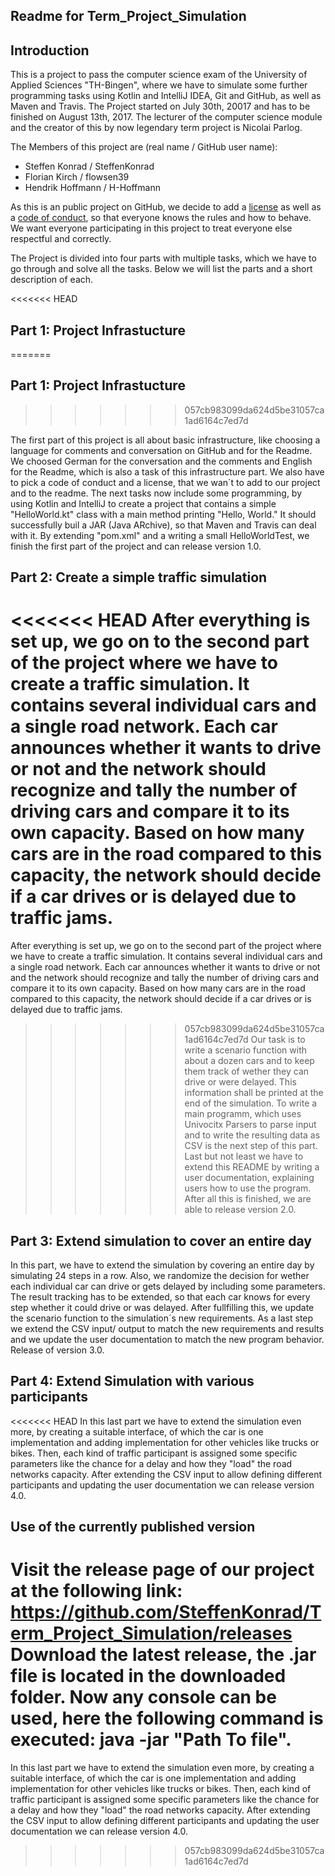 ## Readme for Term_Project_Simulation

## Introduction

This is a project to pass the computer science exam of the University of Applied Sciences "TH-Bingen", where we have to simulate some further programming tasks using Kotlin and IntelliJ IDEA, Git and GitHub, as well as Maven and Travis. The Project started on July 30th, 20017 and has to be finished on August 13th, 2017. The lecturer of the computer science module and the creator of this by now legendary term project is Nicolai Parlog.

The Members of this project are (real name / GitHub user name):

- Steffen Konrad / SteffenKonrad
- Florian Kirch / flowsen39
- Hendrik Hoffmann / H-Hoffmann

As this is an public project on GitHub, we decide to add a [license](https://github.com/SteffenKonrad/Term_Project_Simulation/blob/master/License.md) as well as a [code of conduct](https://github.com/SteffenKonrad/Term_Project_Simulation/blob/master/CodeOfConduct.md), so that everyone knows the rules and how to behave. We want everyone participating in this project to treat everyone else respectful and correctly.

The Project is divided into four parts with multiple tasks, which we have to go through and solve all the tasks. Below we will list the parts and a short description of each.


<<<<<<< HEAD
## Part 1: Project Infrastucture
=======
## Part 1: Project Infrastucture 
>>>>>>> 057cb983099da624d5be31057ca1ad6164c7ed7d

The first part of this project is all about basic infrastructure, like choosing a language for comments and conversation on GitHub and for the Readme. We choosed German for the conversation and the comments and English for the Readme, which is also a task of this infrastructure part. We also have to pick a code of conduct and a license, that we wan´t to add to our project and to the readme. The next tasks now include some programming, by using Kotlin and IntelliJ to create a project that contains a simple "HelloWorld.kt" class with a main method printing "Hello, World." It should successfully buil a JAR (Java ARchive), so that Maven and Travis can deal with it. By extending "pom.xml" and a writing a small HelloWorldTest, we finish the first part of the project and can release version 1.0.


## Part 2: Create a simple traffic simulation

<<<<<<< HEAD
After everything is set up, we go on to the second part of the project where we have to create a traffic simulation. It contains several individual cars and a single road network. Each car announces whether it wants to drive or not and the network should recognize and tally the number of driving cars and compare it to its own capacity. Based on how many cars are in the road compared to this capacity, the network should decide if a car drives or is delayed due to traffic jams.
=======
After everything is set up, we go on to the second part of the project where we have to create a traffic simulation. It contains several individual cars and a single road network. Each car announces whether it wants to drive or not and the network should recognize and tally the number of driving cars and compare it to its own capacity. Based on how many cars are in the road compared to this capacity, the network should decide if a car drives or is delayed due to traffic jams. 
>>>>>>> 057cb983099da624d5be31057ca1ad6164c7ed7d
Our task is to write a scenario function with about a dozen cars and to keep them track of wether they can drive or were delayed. This information shall be printed at the end of the simulation. To write a main programm, which uses Univocitx Parsers to parse input and to write the resulting data as CSV is the next step of this part. Last but not least we have to extend this README by writing a user documentation, explaining users how to use the program. After all this is finished, we are able to release version 2.0.


## Part 3: Extend simulation to cover an entire day

In this part, we have to extend the simulation by covering an entire day by simulating 24 steps in a row. Also, we randomize the decision for wether each individual car can drive or gets delayed by including some parameters. The result tracking has to be extended, so that each car knows for every step whether it could drive or was delayed. After fullfilling this, we update the scenario function to the simulation´s new requirements. As a last step we extend the CSV input/ output to match the new requirements and results and we update the user documentation to match the new program behavior. Release of version 3.0.


## Part 4: Extend Simulation with various participants

<<<<<<< HEAD
In this last part we have to extend the simulation even more, by creating a suitable interface, of which the car is one implementation and adding implementation for other vehicles like trucks or bikes. Then, each kind of traffic participant is assigned some specific parameters like the chance for a delay and how they "load" the road networks capacity. After extending the CSV input to allow defining different participants and updating the user documentation we can release version 4.0.


## Use of the currently published version

Visit the release page of our project at the following link: https://github.com/SteffenKonrad/Term_Project_Simulation/releases
Download the latest release, the .jar file is located in the downloaded folder. Now any console can be used, here the following command is executed: java -jar "Path To file". 
=======
In this last part we have to extend the simulation even more, by creating a suitable interface, of which the car is one implementation and adding implementation for other vehicles like trucks or bikes. Then, each kind of traffic participant is assigned some specific parameters like the chance for a delay and how they "load" the road networks capacity. After extending the CSV input to allow defining different participants and updating the user documentation we can release version 4.0. 
>>>>>>> 057cb983099da624d5be31057ca1ad6164c7ed7d
